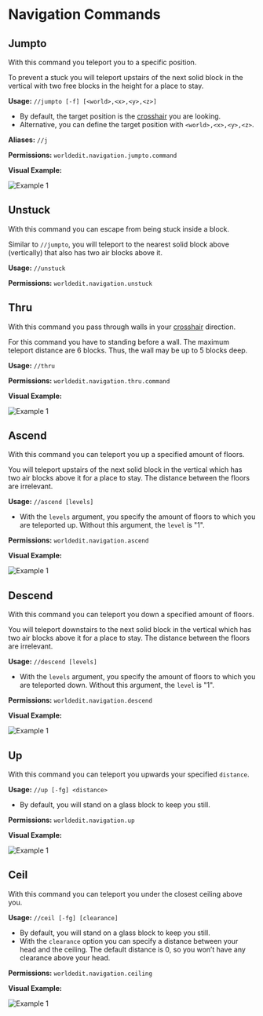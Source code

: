 # Navigation Commands

## Jumpto

With this command you teleport you to a specific position.

To prevent a stuck you will teleport upstairs of the next solid block in the vertical with two free blocks in the
height for a place to stay.

**Usage:**
`//jumpto [-f] [<world>,<x>,<y>,<z>]`

- By default, the target position is the [crosshair](https://minecraft.wiki/w/File:HUD_example.png) you are looking.
- Alternative, you can define the target position with `<world>,<x>,<y>,<z>`.

**Aliases:**
`//j`

**Permissions:**
`worldedit.navigation.jumpto.command`

**Visual Example:**

![Example 1](images/jumpto-topblock.png)

## Unstuck

With this command you can escape from being stuck inside a block.

Similar to `//jumpto`, you will teleport to the nearest solid block above (vertically) that also has two air blocks above it.

**Usage:**
`//unstuck`

**Permissions:**
`worldedit.navigation.unstuck`

## Thru

With this command you pass through walls in your [crosshair](https://minecraft.wiki/w/File:HUD_example.png) direction.

For this command you have to standing before a wall. The maximum teleport distance are 6 blocks. Thus, the wall may
be up to 5 blocks deep.

**Usage:**
`//thru`

**Permissions:**
`worldedit.navigation.thru.command`

**Visual Example:**

![Example 1](images/thru.png)

## Ascend

With this command you can teleport you up a specified amount of floors.

You will teleport upstairs of the next solid block in the vertical which has two air blocks above it for a place to stay.
The distance between the floors are irrelevant.

**Usage:**
`//ascend [levels]`

- With the `levels` argument, you specify the amount of floors to which you are teleported up. Without this argument, the `level` is "1".

**Permissions:**
`worldedit.navigation.ascend`

**Visual Example:**

![Example 1](images/ascend.png)

## Descend

With this command you can teleport you down a specified amount of floors.

You will teleport downstairs to the next solid block in the vertical which has two air blocks above it for a place to stay.
The distance between the floors are irrelevant.

**Usage:**
`//descend [levels]`

- With the `levels` argument, you specify the amount of floors to which you are teleported down. Without this argument, the `level` is "1".

**Permissions:**
`worldedit.navigation.descend`

**Visual Example:**

![Example 1](images/descend.png)

## Up

With this command you can teleport you upwards your specified `distance`.

**Usage:**
`//up [-fg] <distance>`

- By default, you will stand on a glass block to keep you still.

**Permissions:**
`worldedit.navigation.up`

**Visual Example:**

![Example 1](images/up.png)

## Ceil

With this command you can teleport you under the closest ceiling above you.

**Usage:**
`//ceil [-fg] [clearance]`

- By default, you will stand on a glass block to keep you still.
- With the `clearance` option you can specify a distance between your head and the ceiling. The default distance is 0, so you won’t have any clearance above your head.

**Permissions:**
`worldedit.navigation.ceiling`

**Visual Example:**

![Example 1](images/ceil.png)